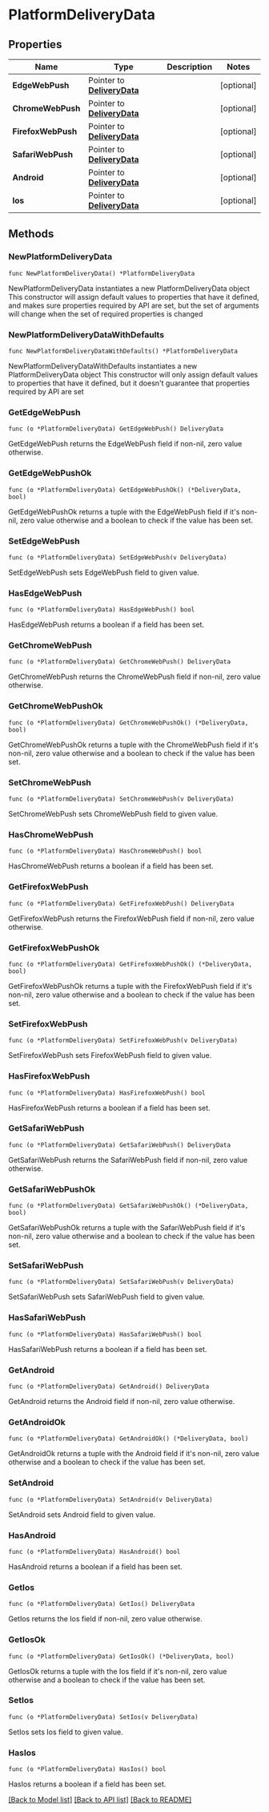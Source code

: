 # PlatformDeliveryData

## Properties

Name | Type | Description | Notes
------------ | ------------- | ------------- | -------------
**EdgeWebPush** | Pointer to [**DeliveryData**](DeliveryData.md) |  | [optional] 
**ChromeWebPush** | Pointer to [**DeliveryData**](DeliveryData.md) |  | [optional] 
**FirefoxWebPush** | Pointer to [**DeliveryData**](DeliveryData.md) |  | [optional] 
**SafariWebPush** | Pointer to [**DeliveryData**](DeliveryData.md) |  | [optional] 
**Android** | Pointer to [**DeliveryData**](DeliveryData.md) |  | [optional] 
**Ios** | Pointer to [**DeliveryData**](DeliveryData.md) |  | [optional] 

## Methods

### NewPlatformDeliveryData

`func NewPlatformDeliveryData() *PlatformDeliveryData`

NewPlatformDeliveryData instantiates a new PlatformDeliveryData object
This constructor will assign default values to properties that have it defined,
and makes sure properties required by API are set, but the set of arguments
will change when the set of required properties is changed

### NewPlatformDeliveryDataWithDefaults

`func NewPlatformDeliveryDataWithDefaults() *PlatformDeliveryData`

NewPlatformDeliveryDataWithDefaults instantiates a new PlatformDeliveryData object
This constructor will only assign default values to properties that have it defined,
but it doesn't guarantee that properties required by API are set

### GetEdgeWebPush

`func (o *PlatformDeliveryData) GetEdgeWebPush() DeliveryData`

GetEdgeWebPush returns the EdgeWebPush field if non-nil, zero value otherwise.

### GetEdgeWebPushOk

`func (o *PlatformDeliveryData) GetEdgeWebPushOk() (*DeliveryData, bool)`

GetEdgeWebPushOk returns a tuple with the EdgeWebPush field if it's non-nil, zero value otherwise
and a boolean to check if the value has been set.

### SetEdgeWebPush

`func (o *PlatformDeliveryData) SetEdgeWebPush(v DeliveryData)`

SetEdgeWebPush sets EdgeWebPush field to given value.

### HasEdgeWebPush

`func (o *PlatformDeliveryData) HasEdgeWebPush() bool`

HasEdgeWebPush returns a boolean if a field has been set.

### GetChromeWebPush

`func (o *PlatformDeliveryData) GetChromeWebPush() DeliveryData`

GetChromeWebPush returns the ChromeWebPush field if non-nil, zero value otherwise.

### GetChromeWebPushOk

`func (o *PlatformDeliveryData) GetChromeWebPushOk() (*DeliveryData, bool)`

GetChromeWebPushOk returns a tuple with the ChromeWebPush field if it's non-nil, zero value otherwise
and a boolean to check if the value has been set.

### SetChromeWebPush

`func (o *PlatformDeliveryData) SetChromeWebPush(v DeliveryData)`

SetChromeWebPush sets ChromeWebPush field to given value.

### HasChromeWebPush

`func (o *PlatformDeliveryData) HasChromeWebPush() bool`

HasChromeWebPush returns a boolean if a field has been set.

### GetFirefoxWebPush

`func (o *PlatformDeliveryData) GetFirefoxWebPush() DeliveryData`

GetFirefoxWebPush returns the FirefoxWebPush field if non-nil, zero value otherwise.

### GetFirefoxWebPushOk

`func (o *PlatformDeliveryData) GetFirefoxWebPushOk() (*DeliveryData, bool)`

GetFirefoxWebPushOk returns a tuple with the FirefoxWebPush field if it's non-nil, zero value otherwise
and a boolean to check if the value has been set.

### SetFirefoxWebPush

`func (o *PlatformDeliveryData) SetFirefoxWebPush(v DeliveryData)`

SetFirefoxWebPush sets FirefoxWebPush field to given value.

### HasFirefoxWebPush

`func (o *PlatformDeliveryData) HasFirefoxWebPush() bool`

HasFirefoxWebPush returns a boolean if a field has been set.

### GetSafariWebPush

`func (o *PlatformDeliveryData) GetSafariWebPush() DeliveryData`

GetSafariWebPush returns the SafariWebPush field if non-nil, zero value otherwise.

### GetSafariWebPushOk

`func (o *PlatformDeliveryData) GetSafariWebPushOk() (*DeliveryData, bool)`

GetSafariWebPushOk returns a tuple with the SafariWebPush field if it's non-nil, zero value otherwise
and a boolean to check if the value has been set.

### SetSafariWebPush

`func (o *PlatformDeliveryData) SetSafariWebPush(v DeliveryData)`

SetSafariWebPush sets SafariWebPush field to given value.

### HasSafariWebPush

`func (o *PlatformDeliveryData) HasSafariWebPush() bool`

HasSafariWebPush returns a boolean if a field has been set.

### GetAndroid

`func (o *PlatformDeliveryData) GetAndroid() DeliveryData`

GetAndroid returns the Android field if non-nil, zero value otherwise.

### GetAndroidOk

`func (o *PlatformDeliveryData) GetAndroidOk() (*DeliveryData, bool)`

GetAndroidOk returns a tuple with the Android field if it's non-nil, zero value otherwise
and a boolean to check if the value has been set.

### SetAndroid

`func (o *PlatformDeliveryData) SetAndroid(v DeliveryData)`

SetAndroid sets Android field to given value.

### HasAndroid

`func (o *PlatformDeliveryData) HasAndroid() bool`

HasAndroid returns a boolean if a field has been set.

### GetIos

`func (o *PlatformDeliveryData) GetIos() DeliveryData`

GetIos returns the Ios field if non-nil, zero value otherwise.

### GetIosOk

`func (o *PlatformDeliveryData) GetIosOk() (*DeliveryData, bool)`

GetIosOk returns a tuple with the Ios field if it's non-nil, zero value otherwise
and a boolean to check if the value has been set.

### SetIos

`func (o *PlatformDeliveryData) SetIos(v DeliveryData)`

SetIos sets Ios field to given value.

### HasIos

`func (o *PlatformDeliveryData) HasIos() bool`

HasIos returns a boolean if a field has been set.


[[Back to Model list]](../README.md#documentation-for-models) [[Back to API list]](../README.md#documentation-for-api-endpoints) [[Back to README]](../README.md)


